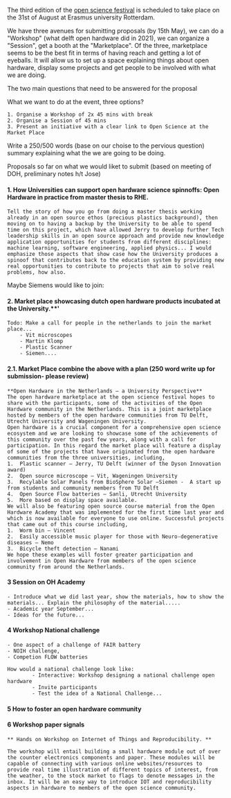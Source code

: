 The third edition of the [open science festival](https://opensciencefestival.nl) is scheduled to take place on the 31st of August at Erasmus university Rotterdam.

We have three avenues for submitting proposals (by 15th May), we can do a "Workshop" (what delft open hardware did in 2021), we can organize a "Session", get a booth at the "Marketplace". Of the three, marketplace seems to be the best fit in terms of having reach and getting a lot of eyeballs. It will allow us to set up a space explaining things about open hardware, display some projects and get people to be involved with what we are doing.


The two main questions that need to be answered for the proposal

What we want to do at the event, three options?

    1. Organise a Workshop of 2x 45 mins with break
    2. Organise a Session of 45 mins
    3. Present an initiative with a clear link to Open Science at the Market Place

Write a 250/500 words (base on our choise to the pervious question) summary explaining what the we are going to be doing.


Proposals so far on what we would liket to submit (based on meeting of DOH, preliminary notes h/t Jose)

#### 1. How Universities can support open hardware science spinnoffs: Open Hardware in practice from master thesis to RHE.

    Tell the story of how you go from doing a master thesis working already in an open source ethos (precious plastics background), then moving on to having a backup by the University to be able to spend time on this project, which have allowed Jerry to develop further Tech leadership skills in an open source approach and provide new knowledge application opportunities for students from different disciplines: machine learning, software engineering, applied physics... I would emphasize those aspects that show case how the University produces a spinoof that contributes back to the education system by providing new real opportunities to contribute to projects that aim to solve real problems, how also.
    
Maybe Siemens would like to join:
    
#### 2. Market place showcasing dutch open hardware products incubated at the University.**'
    Todo: Make a call for people in the netherlands to join the market place...
        - Vit microscopes
        - Martin Klomp
        - Plastic Scanner
        - Siemen....
    
#### 2.1. Market Place combine the above with a plan (250 word write up for submission- please review)
    
    
    **Open Hardware in the Netherlands – a University Perspective**
    The open hardware marketplace at the open science festival hopes to share with the participants, some of the activities of the Open Hardware community in the Netherlands. This is a joint marketplace hosted by members of the open hardware communities from TU Delft, Utrecht University and Wageningen University. 
    Open hardware is a crucial component for a comprehensive open science ecosystem and we are looking to showcase some of the achievements of this community over the past few years, along with a call for participation. In this regard the market place will feature a display of some of the projects that have originated from the open hardware communities from the three universities, including,
    1.	Plastic scanner – Jerry, TU Delft (winner of the Dyson Innovation award)
    2.	Open source microscope – Vit, Wageningen University
    3.	Recylable Solar Panels from BioSphere Solar –Siemen -  A start up from students and community members from TU Delft
    4.	Open Source Flow batteries – Sanli, Utrecht University
    5.	More based on display space available.
    We will also be featuring open source course material from the Open Hardware Academy that was implemented for the first time last year and which is now available for everyone to use online. Successful projects that came out of this course including, 
    1.	Worm bin – Vincent
    2.	Easily accessible music player for those with Neuro-degenerative diseases – Nemo
    3.	Bicycle theft detection – Nanami
    We hope these examples will foster greater participation and involvement in Open Hardware from members of the open science community from around the Netherlands.  

    
    
#### 3 Session on OH Academy
    - Introduce what we did last year, show the materials, how to show the materials... Explain the philosophy of the material.....
    - Academic year September...
    - Ideas for the future...
    
#### 4 Workshop National challenge
    - One aspect of a challenge of FAIR battery
    - NOIH challenge, 
    - Competion FLOW batteries
    
    How would a national challenge look like:
            - Interactive: Workshop designing a national challenge open hardware
            - Invite participants
            - Test the idea of a National Challenge...

#### 5 How to foster an open hardware community
    
    
#### 6 Workshop paper signals

    ** Hands on Workshop on Internet of Things and Reproducibility. **

    The workshop will entail building a small hardware module out of over the counter electronics components and paper. These modules will be capable of connecting with various online websites/resources to provide real time illustration of different topics of interest, from the weather, to the stock market to flags to denote messages in the inbox. It will be an easy way to introduce IOT and reproducibility aspects in hardware to members of the open science community. 


    



